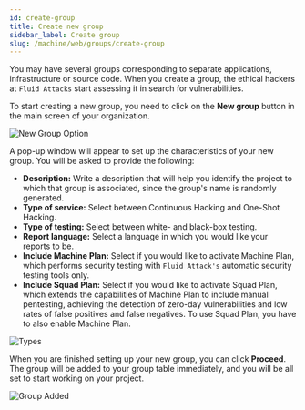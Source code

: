 ```yaml
---
id: create-group
title: Create new group
sidebar_label: Create group
slug: /machine/web/groups/create-group
---
```


You may have several
groups corresponding to
separate applications,
infrastructure or source code.
When you create a group,
the ethical hackers at
`Fluid Attacks` start
assessing it in search
for vulnerabilities.

To start creating a new group,
you need to click on the
**New group** button in the
main screen of your organization.

![New Group Option](https://res.cloudinary.com/fluid-attacks/image/upload/v1649200085/docs/web/groups/creation/creation_new_group_option.png)

A pop-up window will appear
to set up the characteristics
of your new group.
You will be asked to provide
the following:

- **Description:**
  Write a description that
  will help you identify the
  project to which that
  group is associated,
  since the group's name
  is randomly generated.
- **Type of service:**
  Select between Continuous
  Hacking and One-Shot Hacking.
- **Type of testing:**
  Select between white- and
  black-box testing.
- **Report language:**
  Select a language in which
  you would like your reports
  to be.
- **Include Machine Plan:**
  Select if you would like
  to activate Machine Plan,
  which performs security
  testing with `Fluid Attack's`
  automatic security testing
  tools only.
- **Include Squad Plan:**
  Select if you would like
  to activate Squad Plan,
  which extends the capabilities
  of Machine Plan to include
  manual pentesting,
  achieving the detection of
  zero-day vulnerabilities
  and low rates of false
  positives and false negatives.
  To use Squad Plan,
  you have to also enable
  Machine Plan.

![Types](https://res.cloudinary.com/fluid-attacks/image/upload/v1649200085/docs/web/groups/creation/creation_pop_up_window.png)

When you are finished
setting up your new group,
you can click **Proceed**.
The group will be added to
your group table immediately,
and you will be all set to
start working on your project.

![Group Added](https://res.cloudinary.com/fluid-attacks/image/upload/v1649200085/docs/web/groups/creation/creation_group_added.png)
